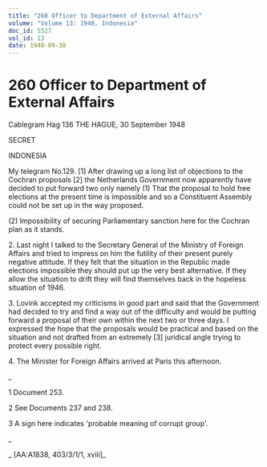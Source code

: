 ```yaml
---
title: "260 Officer to Department of External Affairs"
volume: "Volume 13: 1948, Indonesia"
doc_id: 5527
vol_id: 13
date: 1948-09-30
---
```


# 260 Officer to Department of External Affairs

Cablegram Hag 136 THE HAGUE, 30 September 1948

SECRET

INDONESIA

My telegram No.129. [1] After drawing up a long list of objections to the Cochran proposals [2] the Netherlands Government now apparently have decided to put forward two only namely (1) That the proposal to hold free elections at the present time is impossible and so a Constituent Assembly could not be set up in the way proposed.

(2) Impossibility of securing Parliamentary sanction here for the Cochran plan as it stands.

2\. Last night I talked to the Secretary General of the Ministry of Foreign Affairs and tried to impress on him the futility of their present purely negative attitude. If they felt that the situation in the Republic made elections impossible they should put up the very best alternative. If they allow the situation to drift they will find themselves back in the hopeless situation of 1946.

3\. Lovink accepted my criticisms in good part and said that the Government had decided to try and find a way out of the difficulty and would be putting forward a proposal of their own within the next two or three days. I expressed the hope that the proposals would be practical and based on the situation and not drafted from an extremely [3] juridical angle trying to protect every possible right.

4\. The Minister for Foreign Affairs arrived at Paris this afternoon.

_

1 Document 253.

2 See Documents 237 and 238.

3 A sign here indicates 'probable meaning of corrupt group'.

_

_ [AA:A1838, 403/3/1/1, xviii]_

